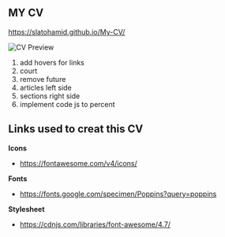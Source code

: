 ## MY CV

https://slatohamid.github.io/My-CV/

![CV Preview](/home/slatoha/Desktop/Becode/My-CV/imagecv/Preview.png)

1. add hovers for links
2. court
3. remove future
4. articles left side
5. sections right side
6. implement code js to percent

## Links used to creat this CV

**Icons**

- https://fontawesome.com/v4/icons/

**Fonts**

- https://fonts.google.com/specimen/Poppins?query=poppins

**Stylesheet**

- https://cdnjs.com/libraries/font-awesome/4.7/
